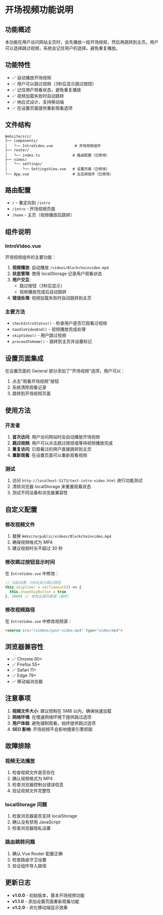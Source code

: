 # 开场视频功能说明

## 功能概述

本功能在用户访问网站主页时，会先播放一段开场视频，然后再跳转到主页。用户可以选择跳过视频，系统会记住用户的选择，避免重复播放。

## 功能特性

- ✅ 自动播放开场视频
- ✅ 用户可以跳过视频（3秒后显示跳过按钮）
- ✅ 记住用户观看状态，避免重复播放
- ✅ 视频加载失败时自动跳转
- ✅ 响应式设计，支持移动端
- ✅ 在设置页面提供重新观看选项

## 文件结构

```
Website/src/
├── components/
│   └── IntroVideo.vue          # 开场视频组件
├── router/
│   └── index.ts               # 路由配置（已修改）
├── views/
│   └── settings/
│       └── SettingsView.vue   # 设置页面（已修改）
└── App.vue                    # 主应用组件（已修改）
```

## 路由配置

- `/` - 重定向到 `/intro`
- `/intro` - 开场视频页面
- `/home` - 主页（视频播放后跳转）

## 组件说明

### IntroVideo.vue

开场视频组件的主要功能：

1. **视频播放**: 自动播放 `/videos/Blockchainvideo.mp4`
2. **状态管理**: 使用 localStorage 记录用户观看状态
3. **用户交互**: 
   - 跳过按钮（3秒后显示）
   - 视频播放完成后自动跳转
4. **错误处理**: 视频加载失败时自动跳转到主页

### 主要方法

- `checkIntroStatus()` - 检查用户是否已观看过视频
- `handleVideoEnd()` - 视频播放完成处理
- `skipVideo()` - 用户跳过视频
- `proceedToHome()` - 跳转到主页并设置标记

## 设置页面集成

在设置页面的 General 部分添加了"开场视频"选项，用户可以：

1. 点击"观看开场视频"按钮
2. 系统清除观看记录
3. 跳转到开场视频页面

## 使用方法

### 开发者

1. **首次访问**: 用户访问网站时会自动播放开场视频
2. **跳过视频**: 用户可以点击跳过按钮或等待视频播放完成
3. **重复访问**: 已观看过的用户直接跳转到主页
4. **重新观看**: 在设置页面可以重新观看视频

### 测试

1. 访问 `http://localhost:5173/test-intro-video.html` 进行功能测试
2. 清除浏览器 localStorage 来重置观看状态
3. 测试不同设备和浏览器兼容性

## 自定义配置

### 修改视频文件

1. 替换 `Website/public/videos/Blockchainvideo.mp4`
2. 确保视频格式为 MP4
3. 建议视频时长不超过 30 秒

### 修改跳过按钮显示时间

在 `IntroVideo.vue` 中修改：

```javascript
// 当前设置：3秒后显示跳过按钮
this.skipTimer = setTimeout(() => {
  this.showSkipButton = true
}, 3000) // 修改这里的数值（毫秒）
```

### 修改视频路径

在 `IntroVideo.vue` 中修改视频源：

```html
<source src="/videos/your-video.mp4" type="video/mp4">
```

## 浏览器兼容性

- ✅ Chrome 60+
- ✅ Firefox 55+
- ✅ Safari 11+
- ✅ Edge 79+
- ✅ 移动端浏览器

## 注意事项

1. **视频文件大小**: 建议控制在 5MB 以内，确保快速加载
2. **网络环境**: 在慢速网络环境下提供跳过选项
3. **用户体验**: 避免强制观看，始终提供跳过选项
4. **SEO 影响**: 开场视频不会影响搜索引擎抓取

## 故障排除

### 视频无法播放

1. 检查视频文件是否存在
2. 确认视频格式为 MP4
3. 检查浏览器控制台错误信息
4. 验证视频文件完整性

### localStorage 问题

1. 检查浏览器是否支持 localStorage
2. 确认没有禁用 JavaScript
3. 检查浏览器隐私设置

### 路由跳转问题

1. 确认 Vue Router 配置正确
2. 检查路由守卫设置
3. 验证组件导入路径

## 更新日志

- **v1.0.0** - 初始版本，基本开场视频功能
- **v1.1.0** - 添加设置页面重新观看功能
- **v1.2.0** - 优化移动端显示效果

